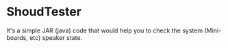 # ShoudTester
It's a simple JAR (java) code that would help you to check the system (Mini-boards, etc) speaker state.
